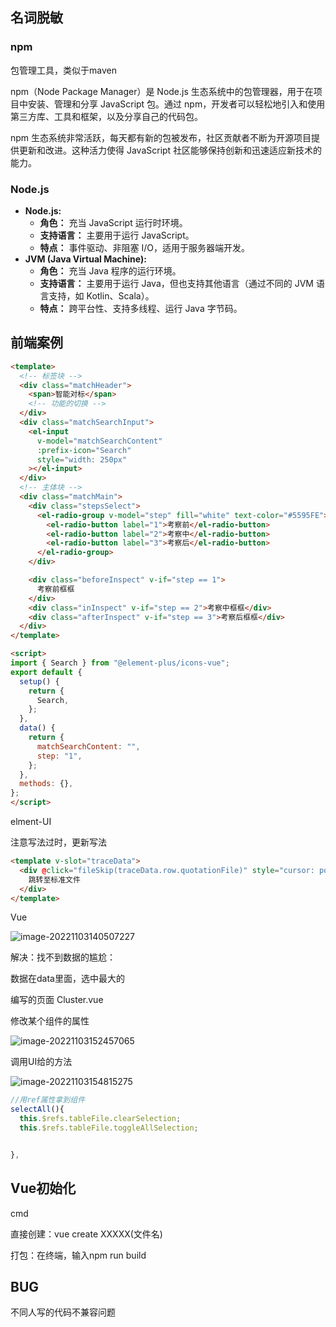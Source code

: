 ## 名词脱敏

### npm

包管理工具，类似于maven

npm（Node Package Manager）是 Node.js 生态系统中的包管理器，用于在项目中安装、管理和分享 JavaScript 包。通过 npm，开发者可以轻松地引入和使用第三方库、工具和框架，以及分享自己的代码包。

npm 生态系统非常活跃，每天都有新的包被发布，社区贡献者不断为开源项目提供更新和改进。这种活力使得 JavaScript 社区能够保持创新和迅速适应新技术的能力。

### Node.js

- **Node.js:**
  - **角色：** 充当 JavaScript 运行时环境。
  - **支持语言：** 主要用于运行 JavaScript。
  - **特点：** 事件驱动、非阻塞 I/O，适用于服务器端开发。
- **JVM (Java Virtual Machine):**
  - **角色：** 充当 Java 程序的运行环境。
  - **支持语言：** 主要用于运行 Java，但也支持其他语言（通过不同的 JVM 语言支持，如 Kotlin、Scala）。
  - **特点：** 跨平台性、支持多线程、运行 Java 字节码。

## 前端案例

```html
<template>
  <!-- 标签块 -->
  <div class="matchHeader">
    <span>智能对标</span>
    <!-- 功能的切换 -->
  </div>
  <div class="matchSearchInput">
    <el-input
      v-model="matchSearchContent"
      :prefix-icon="Search"
      style="width: 250px"
    ></el-input>
  </div>
  <!-- 主体块 -->
  <div class="matchMain">
    <div class="stepsSelect">
      <el-radio-group v-model="step" fill="white" text-color="#5595FE">
        <el-radio-button label="1">考察前</el-radio-button>
        <el-radio-button label="2">考察中</el-radio-button>
        <el-radio-button label="3">考察后</el-radio-button>
      </el-radio-group>
    </div>

    <div class="beforeInspect" v-if="step == 1">
      考察前框框
    </div>
    <div class="inInspect" v-if="step == 2">考察中框框</div>
    <div class="afterInspect" v-if="step == 3">考察后框框</div>
  </div>
</template>

<script>
import { Search } from "@element-plus/icons-vue";
export default {
  setup() {
    return {
      Search,
    };
  },
  data() {
    return {
      matchSearchContent: "",
      step: "1",
    };
  },
  methods: {},
};
</script>
```



elment-UI

注意写法过时，更新写法

```html
<template v-slot="traceData">
  <div @click="fileSkip(traceData.row.quotationFile)" style="cursor: pointer">
    跳转至标准文件
  </div>
</template>
```





Vue

![image-20221103140507227](C:\Users\86178\AppData\Roaming\Typora\typora-user-images\image-20221103140507227.png)



解决：找不到数据的尴尬：

数据在data里面，选中最大的

编写的页面  Cluster.vue



修改某个组件的属性

![image-20221103152457065](C:\Users\86178\AppData\Roaming\Typora\typora-user-images\image-20221103152457065.png)



调用UI给的方法

![image-20221103154815275](C:\Users\86178\AppData\Roaming\Typora\typora-user-images\image-20221103154815275.png)

```js
//用ref属性拿到组件
selectAll(){
  this.$refs.tableFile.clearSelection;
  this.$refs.tableFile.toggleAllSelection;


},
```







## Vue初始化

cmd

直接创建：vue create  XXXXX(文件名)

打包：在终端，输入npm run build







## BUG

不同人写的代码不兼容问题

